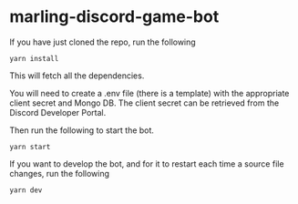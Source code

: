 # marling-discord-game-bot

If you have just cloned the repo, run the following

```
yarn install
```

This will fetch all the dependencies.

You will need to create a .env file (there is a template) with the appropriate client secret and Mongo DB.
The client secret can be retrieved from the Discord Developer Portal.

Then run the following to start the bot.

```
yarn start
```

If you want to develop the bot, and for it to restart each time a source file changes, run the following

```
yarn dev
```
